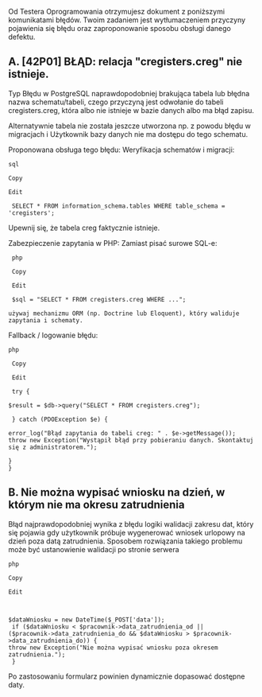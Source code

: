 Od Testera Oprogramowania otrzymujesz dokument z poniższymi komunikatami błędów. Twoim
zadaniem jest wytłumaczeniem przyczyny pojawienia się błędu oraz zaproponowanie sposobu
obsługi danego defektu. 


## A. [42P01] BŁĄD: relacja "cregisters.creg" nie istnieje.
Typ Błędu w PostgreSQL naprawdopodobniej brakująca tabela lub błędna nazwa schematu/tabeli,
czego przyczyną jest odwołanie do tabeli cregisters.creg, która albo nie istnieje w bazie danych albo ma błąd zapisu.

Alternatywnie tabela nie została jeszcze utworzona np. z powodu błędu w migracjach i
Użytkownik bazy danych nie ma dostępu do tego schematu.

Proponowana obsługa tego błędu:
Weryfikacja schematów i migracji:

    sql  

    Copy  

    Edit  

     SELECT * FROM information_schema.tables WHERE table_schema = 'cregisters';

Upewnij się, że tabela creg faktycznie istnieje.  


Zabezpieczenie zapytania w PHP: Zamiast pisać surowe SQL-e:

     php  

     Copy  

     Edit  

     $sql = "SELECT * FROM cregisters.creg WHERE ...";  
 
    używaj mechanizmu ORM (np. Doctrine lub Eloquent), który waliduje zapytania i schematy.

Fallback / logowanie błędu:

    php  

     Copy  

     Edit  

     try {

    $result = $db->query("SELECT * FROM cregisters.creg"); 
    
     } catch (PDOException $e) { 

    error_log("Błąd zapytania do tabeli creg: " . $e->getMessage());
    throw new Exception("Wystąpił błąd przy pobieraniu danych. Skontaktuj się z administratorem.");  

    }
    }

## B.  Nie można wypisać wniosku na dzień, w którym nie ma okresu zatrudnienia

Błąd najprawdopodobniej wynika z błędu logiki walidacji zakresu dat, który się pojawia gdy użytkownik próbuje wygenerować wniosek urlopowy na dzień poza datą zatrudnienia.
Sposobem rozwiązania takiego problemu może być ustanowienie walidacji po stronie serwera

    php  

    Copy  

    Edit  

  
    
    $dataWniosku = new DateTime($_POST['data']);
     if ($dataWniosku < $pracownik->data_zatrudnienia_od || 
    ($pracownik->data_zatrudnienia_do && $dataWniosku > $pracownik->data_zatrudnienia_do)) {
    throw new Exception("Nie można wypisać wniosku poza okresem zatrudnienia.");
     }  

Po zastosowaniu formularz powinien dynamicznie dopasować dostępne daty.



